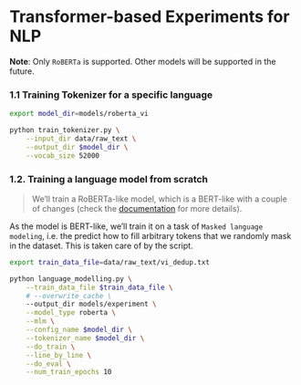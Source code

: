 # Transformer-based Experiments for NLP

**Note**: Only `RoBERTa` is supported. Other models will be supported in the future.

### 1.1 Training Tokenizer for a specific language

```sh
export model_dir=models/roberta_vi

python train_tokenizer.py \
    --input_dir data/raw_text \
    --output_dir $model_dir \
    --vocab_size 52000
```

### 1.2. Training a language model from scratch

> We’ll train a RoBERTa-like model, which is a BERT-like with a couple of changes (check the [documentation](https://huggingface.co/transformers/model_doc/roberta.html) for more details).

As the model is BERT-like, we’ll train it on a task of `Masked language modeling`, i.e. the predict how to fill arbitrary tokens that we randomly mask in the dataset. This is taken care of by the script.

```sh
export train_data_file=data/raw_text/vi_dedup.txt

python language_modelling.py \
    --train_data_file $train_data_file \
    # --overwrite_cache \
    --output_dir models/experiment \
    --model_type roberta \
    --mlm \
    --config_name $model_dir \
    --tokenizer_name $model_dir \
    --do_train \
    --line_by_line \
    --do_eval \
    --num_train_epochs 10
```